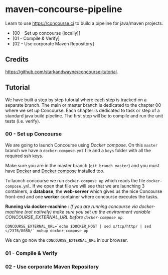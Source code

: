 # maven-concourse-pipeline

Learn to use https://concourse.ci to build a pipeline for java/maven projects.

* [00 - Set up concourse (locally)]
* [01 - Compile & Verify]
* [02 - Use corporate Maven Repository]

## Credits

https://github.com/starkandwayne/concourse-tutorial.


## Tutorial

We have built a step by step tutorial where each step is tracked on a separate branch.
 The main or master branch is dedicated to the chapter 00 where we set up Concourse.
 Each chapter is dedicated to task or step of a standard java build pipeline.
The first step will be to compile and run the unit tests (i.e. verify).

### 00 - Set up Concourse

We are going to launch Concourse using *Docker compose*. On this `master` branch
 we have a `docker-compose.yml` file and a `keys` folder with all the required ssh keys.

Make sure you are in the master branch (`git branch master`) and you must have [Docker](https://docs.docker.com/engine/installation/)
and [Docker compose](https://docs.docker.com/compose/install/) installed too.

To launch concourse we run `docker-compose up` which reads the file `docker-compose.yml`. If we open that file we will see that we are launching 3 containers, a **database**, the **web-server** which gives us the nice Concourse front-end and one **worker** container where concourse executes the tasks.

**Running via docker-machine** : *If you are running concourse via docker-machine (not natively) make sure you set up the environment variable CONCOURSE_EXTERNAL_URL before `docker-compose up`*.

```
CONCOURSE_EXTERNAL_URL=`echo $DOCKER_HOST | sed s/tcp/http/ | sed s/2376/8080/` nohup docker-compose up
```
We can go now the `CONCOURSE_EXTERNAL_URL` in our browser.


### 01 - Compile & Verify

### 02 - Use corporate Maven Repository
